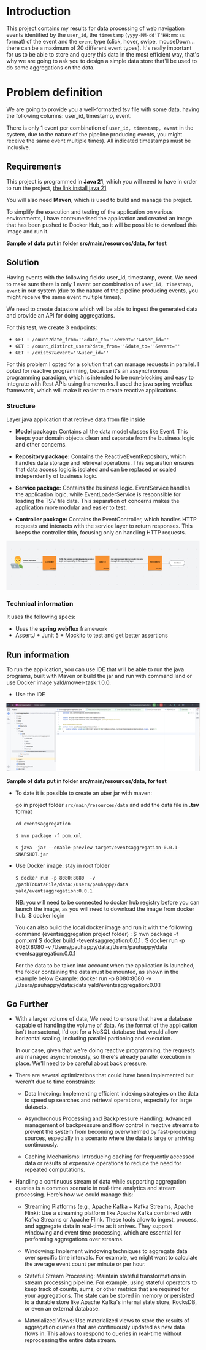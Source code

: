 # Introduction

This project contains my results for data processing of web navigation events identified by the `user_id`, the `timestamp` (`yyyy-MM-dd'T'HH:mm:ss` format)
of the event and the `event` type (click, hover, swipe, mouseDown... there can be a maximum of 20 different event types).
It's really important for us to be able to store and query this data in the most efficient way, that's why we are going
to ask you to design a simple data store that'll be used to do some aggregations on the data.


# Problem definition

We are going to provide you a well-formatted tsv file with some data, having the following columns: user_id, timestamp, event.

There is only 1 event per combination of `user_id, timestamp, event` in the system, due to the nature of the pipeline producing events, you might receive the same event multiple times).
All indicated timestamps must be inclusive.


## Requirements
This project is programmed in **Java 21**, which you will need to have in order to run the project, [the link install java 21](https://bluevps.com/blog/how-to-install-java-on-ubuntu)

You will also need **Maven**, which is used to build and manage the project.

To simplify the execution and testing of the application on various environments, I have conteunerised the application and created an image that has been pushed to Docker Hub, so it will be possible to download this image and run it.

**Sample of data put in folder src/main/resources/data,  for test**
## Solution
Having events with the following fields: user_id, timestamp, event. We need to make sure there is only 1 event per combination of `user_id, timestamp, event` in our system
(due to the nature of the pipeline producing events, you might receive the same event multiple times).

We need to create datastore which will be able to ingest the generated data and provide an API for doing aggregations.

For this test, we create 3 endpoints:
- `GET : /count?date_from=''&date_to=''&event=''&user_id=''`
- `GET : /count_distinct_users?date_from=''&date_to=''&event=''`
- `GET : /exists?&event=''&user_id=''`

For this problem I opted for a solution that can manage requests in parallel. I opted for reactive programming, because it's an assynchronous programming paradigm, which is intended to be non-blocking and easy to integrate with Rest APIs using frameworks.
I used the java spring webflux framework, which will make it easier to create reactive applications.


### Structure
Layer java application that retrieve data from file inside

- **Model package:** Contains all the data model classes like Event. This keeps your domain objects clean and separate from the business logic and other concerns.

- **Repository package:** Contains the ReactiveEventRepository, which handles data storage and retrieval operations. This separation ensures that data access logic is isolated and can be replaced or scaled independently of business logic.

- **Service package:** Contains the business logic. EventService handles the application logic, while EventLoaderService is responsible for loading the TSV file data. This separation of concerns makes the application more modular and easier to test.

- **Controller package:** Contains the EventController, which handles HTTP requests and interacts with the service layer to return responses. This keeps the controller thin, focusing only on handling HTTP requests.

![plot](./images/img_1.png)

### Technical information
It uses the following specs:
- Uses the **spring webflux** framework
- AssertJ + Junit 5 + Mockito to test and get better assertions

## Run information
To run the application, you can use IDE that will be able to run the java programs, built with Maven or build the jar and run with command land or use Docker image yald/mower-task:1.0.0.

- Use the IDE

![MyApplicaiton](./images/MyApplication.png)

**Sample of data put in folder src/main/resources/data,  for test**

- To date it is possible to create an uber jar with maven:

    go in project folder `src/main/resources/data` and add the data file in **.tsv** format

    ` cd eventsaggregation `

    ```$ mvn package -f pom.xml```

    ```$ java -jar --enable-preview target/eventsaggregation-0.0.1-SNAPSHOT.jar```


- Use Docker image: stay in root folder

  ```$ docker run -p 8080:8080  -v /pathToDataFile/data:/Users/pauhappy/data  yald/eventsaggregation:0.0.1 ```


    NB: you will need to be connected to docker hub registry before you can launch the image, as you will need to download the image from docker hub.
    $ docker login

    You can also build the local docker image and run it with the following command  (eventsaggregation project folder) :
    $ mvn package -f pom.xml
    $ docker build -teventsaggregation:0.0.1 .
    $ docker run -p 8080:8080  -v /Users/pauhappy/data:/Users/pauhappy/data  eventsaggregation:0.0.1

    For the data to be taken into account when the application is launched, the folder containing the data must be mounted, as shown in the example below
    Example:  docker run -p 8080:8080  -v /Users/pauhappy/data:/data  yald/eventsaggregation:0.0.1

## Go Further
- With a larger volume of data, We need to ensure that have a database capable of handling the volume of data. As the format of the application isn't transactonal, I'd opt for a NoSQL database that would allow horizontal scaling, including parallel partioning and execution. 
  
  In our case, given that we're doing reactive programming, the requests are managed asynchronously, so there's already parallel execution in place. We'll need to be careful about back pressure.


- There are several optimizations that could have been implemented but weren’t due to time constraints:

  - Data Indexing:
    Implementing efficient indexing strategies on the data to speed up searches and retrieval operations, especially for large datasets.

  - Asynchronous Processing and Backpressure Handling:
    Advanced management of backpressure and flow control in reactive streams to prevent the system from becoming overwhelmed by fast-producing sources, especially in a scenario where the data is large or arriving continuously.

  - Caching Mechanisms:
    Introducing caching for frequently accessed data or results of expensive operations to reduce the need for repeated computations.
    

- Handling a continuous stream of data while supporting aggregation queries is a common scenario in real-time analytics and stream processing. Here’s how we could manage this:

  - Streaming Platforms (e.g., Apache Kafka + Kafka Streams, Apache Flink):
  Use a streaming platform like Apache Kafka combined with Kafka Streams or Apache Flink. These tools allow to ingest, process, and aggregate data in real-time as it arrives. They support windowing and event time processing, which are essential for performing aggregations over streams.

  - Windowing:
  Implement windowing techniques to aggregate data over specific time intervals. For example, we might want to calculate the average event count per minute or per hour.

  - Stateful Stream Processing:
  Maintain stateful transformations in stream processing pipeline. For example, using stateful operators to keep track of counts, sums, or other metrics that are required for your aggregations. The state can be stored in memory or persisted to a durable store like Apache Kafka's internal state store, RocksDB, or even an external database.

  - Materialized Views:
  Use materialized views to store the results of aggregation queries that are continuously updated as new data flows in. This allows to respond to queries in real-time without reprocessing the entire data stream.


